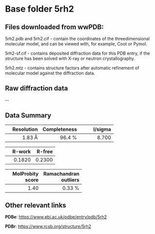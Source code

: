 # Base folder 5rh2

## Files downloaded from wwPDB:

5rh2.pdb and 5rh2.cif - contain the coordinates of the threedimensional molecular model, and can be viewed with, for example, Coot or Pymol.

5rh2-sf.cif - contains deposited diffraction data for this PDB entry, if the structure has been solved with X-ray or neutron crystallography.

5rh2.mtz - contains structure factors after automatic refinement of molecular model against the diffraction data.

## Raw diffraction data

--<br> 

## Data Summary
|   | Resolution | Completeness| I/sigma |
|---|-------------:|----------------:|--------------:|
|   |1.83 Å|96.4  %|<img width=50/>8.700|

|   | **R-work**| **R-free**   
|---|-------------:|----------------:|           
||  0.1820|  0.2300|

|   |**MolProbity<br>score**| **Ramachandran<br>outliers** 
|---|-------------:|----------------:|
||  1.40|  0.33 %|

 

 



## Other relevant links 
**PDBe**:  https://www.ebi.ac.uk/pdbe/entry/pdb/5rh2
 
**PDBr**: https://www.rcsb.org/structure/5rh2 

